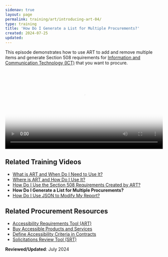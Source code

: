 ```yaml
---
sidenav: true
layout: page
permalink: training/art/introducing-art-04/
type: training
title: 'How Do I Generate a List for Multiple Procurements?'
created: 2024-07-25
updated: 
---
```

This episode demonstrates how to use ART to add and remove multiple items and generate Section 508 requirements for [Information and Communication Technology (ICT)][6] that you want to procure.

<video controls="controls" poster="https://assets.section508.gov/files/thumbnails/training-art-poster-04.jpg" data-vscid="3qesx4ovd" style="width:100%" class="border-base radius-lg border-0px"><source src="https://assets.section508.gov/files/videos/art-introduction-04-oc.mp4" type="video/mp4" /></video>

<!-- <div class="usa-accordion usa-accordion--bordered">
  <h2 class="usa-accordion__heading">
    <button type="button" class="usa-accordion__button" aria-expanded="false" aria-controls="a1">Transcript</button>
  </h2>
  <div id="a1" class="usa-accordion__content usa-prose">
    <p>Transcript coming soon</p>
  </div>
</div> -->

## Related Training Videos

* [What is ART and When Do I Need to Use It?][1]
* [Where is ART and How Do I Use It?][2]
* [How Do I Use the Section 508 Requirements Created by ART?][3]
* **How Do I Generate a List for Multiple Procurements?**
* [How Do I Use JSON to Modify My Report?][5]

## Related Procurement Resources

  * [Accessibility Requirements Tool (ART)][7]
  * [Buy Accessible Products and Services][8]
  * [Define Accessibility Criteria in Contracts][9]
  * [Solicitations Review Tool (SRT)][10]

**Reviewed/Updated**: July 2024

[1]: {{site.baseurl}}/training/art/introducing-art-01/
[2]: {{site.baseurl}}/training/art/introducing-art-02/
[3]: {{site.baseurl}}/training/art/introducing-art-03/
[4]: {{site.baseurl}}/training/art/introducing-art-04/
[5]: {{site.baseurl}}/training/art/introducing-art-05/
[6]: {{site.baseurl}}/content/glossary/#ict
[7]: {{site.baseurl}}/art/
[8]: {{site.baseurl}}/buy/
[9]: {{site.baseurl}}/buy/define-accessibility-criteria/
[10]: {{site.baseurl}}/buy/solicitation-review-tool/